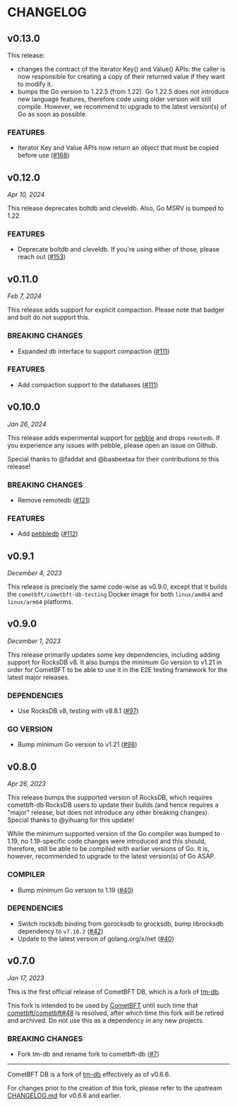 # CHANGELOG

## v0.13.0

This release:
- changes the contract of the Iterator Key() and Value() APIs: the caller
is now responsible for creating a copy of their returned value if they want to modify it.
- bumps the Go version to 1.22.5 (from 1.22). Go 1.22.5 does not introduce new language
features, therefore code using older version will still compile. However, we recommend to
upgrade to the latest version(s) of Go as soon as possible.


### FEATURES

- Iterator Key and Value APIs now return an object that must be copied before
  use ([\#168](https://github.com/cometbft/cometbft-db/pull/168))

## v0.12.0

*Apr 10, 2024*

This release deprecates boltdb and cleveldb. Also, Go MSRV is bumped to 1.22.

### FEATURES

- Deprecate boltdb and cleveldb. If you're using either of those, please reach
  out ([\#153](https://github.com/cometbft/cometbft-db/pull/153))

## v0.11.0

*Feb 7, 2024*

This release adds support for explicit compaction. Please note that badger and
bolt do not support this.

### BREAKING CHANGES

- Expanded db interface to support compaction ([\#111](https://github.com/cometbft/cometbft-db/pull/111))

### FEATURES

- Add compaction support to the databases ([\#111](https://github.com/cometbft/cometbft-db/pull/111))

## v0.10.0

*Jan 26, 2024*

This release adds experimental support for
[pebble](https://github.com/cockroachdb/pebble) and drops `remotedb`. If you
experience any issues with pebble, please open an issue on Github.

Special thanks to @faddat and @baabeetaa for their contributions to this
release!

### BREAKING CHANGES

- Remove remotedb ([\#121](https://github.com/cometbft/cometbft-db/pull/121))

### FEATURES

- Add [pebbledb](https://github.com/cockroachdb/pebble) ([\#112](https://github.com/cometbft/cometbft-db/pull/112))

## v0.9.1

*December 4, 2023*

This release is precisely the same code-wise as v0.9.0, except that it builds
the `cometbft/cometbft-db-testing` Docker image for both `linux/amd64` and
`linux/arm64` platforms.

## v0.9.0

*December 1, 2023*

This release primarily updates some key dependencies, including adding support
for RocksDB v8. It also bumps the minimum Go version to v1.21 in order for
CometBFT to be able to use it in the E2E testing framework for the latest major
releases.

### DEPENDENCIES

- Use RocksDB v8, testing with v8.8.1
  ([\#97](https://github.com/cometbft/cometbft-db/pull/97))

### GO VERSION

- Bump minimum Go version to v1.21
  ([\#98](https://github.com/cometbft/cometbft-db/pull/98))

## v0.8.0

*Apr 26, 2023*

This release bumps the supported version of RocksDB, which requires cometbft-db
RocksDB users to update their builds (and hence requires a "major" release, but
does not introduce any other breaking changes). Special thanks to @yihuang for
this update!

While the minimum supported version of the Go compiler was bumped to 1.19, no
1.19-specific code changes were introduced and this should, therefore, still be
able to be compiled with earlier versions of Go. It is, however, recommended to
upgrade to the latest version(s) of Go ASAP.

### COMPILER

- Bump minimum Go version to 1.19
  ([\#40](https://github.com/cometbft/cometbft-db/pull/40))

### DEPENDENCIES

- Switch rocksdb binding from gorocksdb to grocksdb, bump librocksdb dependency
  to `v7.10.2` ([\#42](https://github.com/cometbft/cometbft-db/pull/42))
- Update to the latest version of golang.org/x/net
  ([\#40](https://github.com/cometbft/cometbft-db/pull/40))

## v0.7.0

*Jan 17, 2023*

This is the first official release of CometBFT DB, which is a fork of
[tm-db](https://github.com/tendermint/tm-db).

This fork is intended to be used by
[CometBFT](https://github.com/cometbft/cometbft) until such time that
[cometbft/cometbft\#48](https://github.com/cometbft/cometbft/issues/48) is
resolved, after which time this fork will be retired and archived. Do not use
this as a dependency in any new projects.

### BREAKING CHANGES

- Fork tm-db and rename fork to cometbft-db
  ([\#7](https://github.com/cometbft/cometbft-db/issues/7))

---

CometBFT DB is a fork of [tm-db](https://github.com/tendermint/tm-db)
effectively as of v0.6.6.

For changes prior to the creation of this fork, please refer to the upstream
[CHANGELOG.md](https://github.com/tendermint/tm-db/blob/774cdfe7e6b0a249b1144998d81a4de7b8037941/CHANGELOG.md)
for v0.6.6 and earlier.
